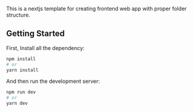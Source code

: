 This is a nextjs template for creating frontend web app with proper folder structure.

## Getting Started

First, Install all the dependency: 
```bash
npm install 
# or
yarn install
```

And then run the development server:
```bash
npm run dev
# or
yarn dev
```
